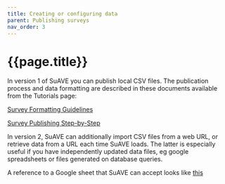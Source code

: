 ```yaml
---
title: Creating or configuring data
parent: Publishing surveys
nav_order: 3
---
```


# {{page.title}}

In version 1 of SuAVE you can publish local  CSV files. The publication process and data formatting are described in  these documents available from the Tutorials page:

[Survey Formatting Guidelines](https://docs.google.com/document/d/1f4ABDP1YrEU3vRxYkIPHl9dyGTT4w3pqfRNI2Kn97Ic/pub?embedded=true)

[Survey Publishing Step-by-Step](https://docs.google.com/document/d/1x9UGvVO3ZHS2L8Rqk6vBEZiBlIaVBIZy1k0MCVtfDq4/edit)

In version 2, SuAVE can additionally import CSV files from a web URL, or retrieve data from a URL each time SuAVE loads. The latter is  especially useful if you have independently updated data files, eg  google spreadsheets or files generated on database queries.

A reference to a Google sheet that SuAVE can accept looks like [this](https://docs.google.com/spreadsheets/d/1_XwupwRD-Y-wz3NIeft4uq4dvXZmIIv8o2tekHKk8jA/export?format=csv&gid=886577023)
